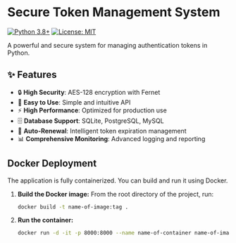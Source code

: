 # Secure Token Management System
[![Python 3.8+](https://img.shields.io/badge/python-3.8+-blue.svg)](https://www.python.org/downloads/)
[![License: MIT](https://img.shields.io/badge/License-MIT-yellow.svg)](https://opensource.org/licenses/MIT)

A powerful and secure system for managing authentication tokens in Python.

## ✨ Features

- 🔒 **High Security**: AES-128 encryption with Fernet
- 🎯 **Easy to Use**: Simple and intuitive API
- ⚡ **High Performance**: Optimized for production use
- 🗄️ **Database Support**: SQLite, PostgreSQL, MySQL
- 🔄 **Auto-Renewal**: Intelligent token expiration management
- 📊 **Comprehensive Monitoring**: Advanced logging and reporting

## Docker Deployment

The application is fully containerized. You can build and run it using Docker.

1.  **Build the Docker image:**
    From the root directory of the project, run:
    ```bash
    docker build -t name-of-image:tag .
    ```

2.  **Run the container:**
    ```bash
    docker run -d -it -p 8000:8000 --name name-of-container name-of-image:tag
    ```
